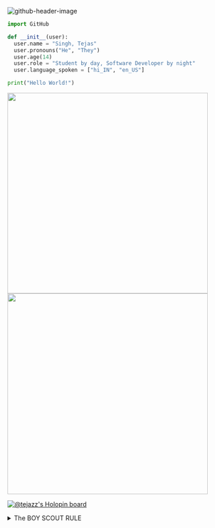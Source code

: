 ![github-header-image](https://user-images.githubusercontent.com/78641958/179437799-e958486a-d4c4-4359-b28e-5bb817d63dcb.png)


```python
import GitHub

def __init__(user):
  user.name = "Singh, Tejas"
  user.pronouns("He", "They")
  user.age(14)
  user.role = "Student by day, Software Developer by night"
  user.language_spoken = ["hi_IN", "en_US"]

print("Hello World!")
```


<p>
	<img width="450em" src="https://github-readme-stats.vercel.app/api?username=open-sorcerer64&show_icons=true&include_all_commits=true&count_private=true&hide_border=true&theme=dark" />
	<img width="450em" src="http://github-readme-streak-stats.herokuapp.com?user=open-sorcerer64&theme=github-dark&hide_border=true"/>

</p>

[![@tejazz's Holopin board](https://holopin.me/tejazz)](https://holopin.io/@tejazz)





<!---


## Connect With Me
<p align="left">
<a href="https://dev.to/opensorcerer64" target="blank"><img align="center" src="https://img.shields.io/badge/dev.to-0A0A0A?style=for-the-badge&logo=devdotto&logoColor=white" alt="opensorcerer64" /></a>
<a href="https://twitter.com/opensorcerer64" target="blank"><img align="center" src="https://img.shields.io/badge/Twitter-1DA1F2?style=for-the-badge&logo=twitter&logoColor=white" alt="opensorcerer64" /></a>
<a href="https://discord.gg/yHZRESvjWS" target="blank"><img align="center" src="https://img.shields.io/badge/Discord-5865F2?style=for-the-badge&logo=discord&logoColor=white)" alt="Discord Server" /></a>
</p>


## Technologies & Tools I use 

![](https://img.shields.io/badge/Gmail-D14836?style=for-the-badge&logo=gmail&logoColor=white)
![](https://img.shields.io/badge/Outlook-0078D4?style=for-the-badge&logo=microsoft-outlook&logoColor=white)
![](
![](https://img.shields.io/badge/GitHub-100000?style=for-the-badge&logo=github&logoColor=white)
![](https://img.shields.io/badge/Quora-%23B92B27.svg?&style=for-the-badge&logo=Quora&logoColor=white)
![](https://img.shields.io/badge/Reddit-FF4500?style=for-the-badge&logo=reddit&logoColor=white)
![]()
![](https://img.shields.io/badge/Spotify-1ED760?&style=for-the-badge&logo=spotify&logoColor=white) 

![](https://img.shields.io/badge/Canva-%2300C4CC.svg?&style=for-the-badge&logo=Canva&logoColor=white)
![](https://img.shields.io/badge/conda-342B029.svg?&style=for-the-badge&logo=anaconda&logoColor=white)
![](https://img.shields.io/badge/Electron-2B2E3A?style=for-the-badge&logo=electron&logoColor=9FEAF9)
![](https://img.shields.io/badge/Flask-000000?style=for-the-badge&logo=flask&logoColor=white)
![](https://img.shields.io/badge/Markdown-000000?style=for-the-badge&logo=markdown&logoColor=white)
![](https://img.shields.io/badge/Qt-41CD52?style=for-the-badge&logo=qt&logoColor=white)
![](https://img.shields.io/badge/Shell_Script-121011?style=for-the-badge&logo=gnu-bash&logoColor=white)

![](https://img.shields.io/badge/Arduino_IDE-00979D?style=for-the-badge&logo=arduino&logoColor=white)
![](https://img.shields.io/badge/PyCharm-000000.svg?&style=for-the-badge&logo=PyCharm&logoColor=white)
![](https://img.shields.io/badge/replit-667881?style=for-the-badge&logo=replit&logoColor=white)
![](https://img.shields.io/badge/VSCode-0078D4?style=for-the-badge&logo=visual%20studio%20code&logoColor=white)

![](https://img.shields.io/badge/CSS3-1572B6?style=for-the-badge&logo=css3&logoColor=white)
![](https://img.shields.io/badge/HTML5-E34F26?style=for-the-badge&logo=html5&logoColor=white)
![](https://img.shields.io/badge/JavaScript-323330?style=for-the-badge&logo=javascript&logoColor=F7DF1E)
![](https://img.shields.io/badge/Lua-2C2D72?style=for-the-badge&logo=lua&logoColor=white)
![](https://img.shields.io/badge/Python-FFD43B?style=for-the-badge&logo=python)

![](https://img.shields.io/badge/prettier-1A2C34?style=for-the-badge&logo=prettier&logoColor=F7BA3E)

![](https://img.shields.io/badge/LibreOffice-18A303?style=for-the-badge&logo=LibreOffice&logoColor=white)
![](https://img.shields.io/badge/Notion-000000?style=for-the-badge&logo=notion&logoColor=white)

![](https://img.shields.io/badge/Android-3DDC84?style=for-the-badge&logo=android&logoColor=white)
![](https://img.shields.io/badge/Linux-FCC624?style=for-the-badge&logo=linux&logoColor=black)

![](https://img.shields.io/badge/Arduino-00979D?style=for-the-badge&logo=Arduino&logoColor=white)
![](https://img.shields.io/badge/Raspberry%20Pi-A22846?style=for-the-badge&logo=Raspberry%20Pi&logoColor=white)

![](https://img.shields.io/badge/GIT-E44C30?style=for-the-badge&logo=git&logoColor=white)
![](https://img.shields.io/badge/GNU%20Bash-4EAA25?style=for-the-badge&logo=GNU%20Bash&logoColor=white)
![](https://img.shields.io/badge/Firefox_Browser-FF7139?style=for-the-badge&logo=Firefox-Browser&logoColor=white)
![](https://img.shields.io/badge/Vivaldi-EF3939?style=for-the-badge&logo=Vivaldi&logoColor=white)

---> 

<details><summary> The BOY SCOUT RULE</summary>
  I love open source software. But, I do not maintain any big projects or something like that (Why? I simply am too busy to do that), but what I really like is the, BOY SCOUT RULE. I contribute to things as I come across issues that I think other people might struggle with!
</details>

